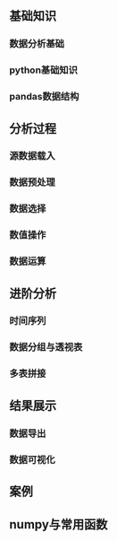## 基础知识
### 数据分析基础
### python基础知识
### pandas数据结构

## 分析过程
### 源数据载入
### 数据预处理
### 数据选择
### 数值操作
### 数据运算

## 进阶分析
### 时间序列
### 数据分组与透视表
### 多表拼接

## 结果展示
### 数据导出
### 数据可视化

## 案例

## numpy与常用函数
